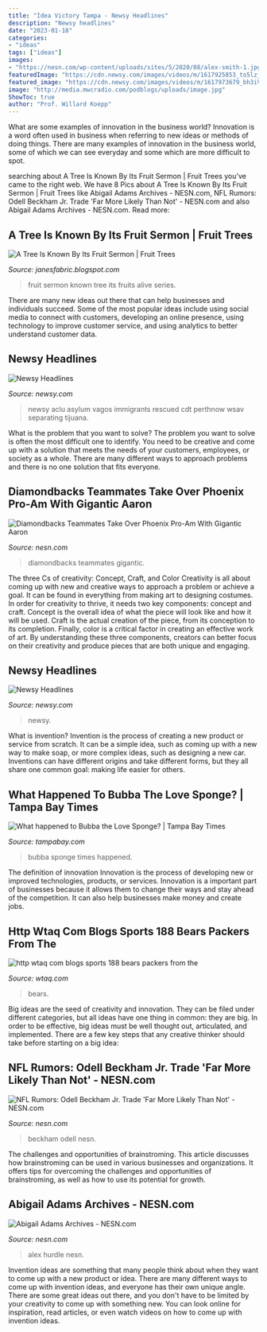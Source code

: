 ```yaml
---
title: "Idea Victory Tampa - Newsy Headlines"
description: "Newsy headlines"
date: "2023-01-18"
categories:
- "ideas"
tags: ["ideas"]
images:
- "https://nesn.com/wp-content/uploads/sites/5/2020/08/alex-smith-1.jpg?resize=240"
featuredImage: "https://cdn.newsy.com/images/videos/m/1617925853_to5lzj.jpg"
featured_image: "https://cdn.newsy.com/images/videos/m/1617973679_bh3iVu.jpg"
image: "http://media.mwcradio.com/podblogs/uploads/image.jpg"
ShowToc: true
author: "Prof. Willard Koepp"
---
```



What are some examples of innovation in the business world?
Innovation is a word often used in business when referring to new ideas or methods of doing things. There are many examples of innovation in the business world, some of which we can see everyday and some which are more difficult to spot.

	

		
searching about A Tree Is Known By Its Fruit Sermon | Fruit Trees you've came to the right web. We have 8 Pics about A Tree Is Known By Its Fruit Sermon | Fruit Trees like Abigail Adams Archives - NESN.com, NFL Rumors: Odell Beckham Jr. Trade &#039;Far More Likely Than Not&#039; - NESN.com and also Abigail Adams Archives - NESN.com. Read more:
		
    
## A Tree Is Known By Its Fruit Sermon | Fruit Trees

<img loading=lazy src="https://static1.koorong.com/images/p/07/ing/d/1590523822@2x.jpg" onerror="this.onerror=null;this.src='https://tse3.mm.bing.net/th?id=OIP.EIFyPAXvBe0bIGRz-iFw4gHaF0&amp;pid=15.1';" alt="A Tree Is Known By Its Fruit Sermon | Fruit Trees">

_Source: janesfabric.blogspot.com_

>fruit sermon known tree its fruits alive series. 

	

There are many new ideas out there that can help businesses and individuals succeed. Some of the most popular ideas include using social media to connect with customers, developing an online presence, using technology to improve customer service, and using analytics to better understand customer data.

    
## Newsy Headlines

<img loading=lazy src="https://cdn.newsy.com/images/videos/m/1617925853_to5lzj.jpg" onerror="this.onerror=null;this.src='https://tse4.mm.bing.net/th?id=OIP.h4BObESsmCplkptwOriPMwHaEK&amp;pid=15.1';" alt="Newsy Headlines">

_Source: newsy.com_

>newsy aclu asylum vagos immigrants rescued cdt perthnow wsav separating tijuana. 

	

What is the problem that you want to solve?
The problem you want to solve is often the most difficult one to identify. You need to be creative and come up with a solution that meets the needs of your customers, employees, or society as a whole. There are many different ways to approach problems and there is no one solution that fits everyone.

    
## Diamondbacks Teammates Take Over Phoenix Pro-Am With Gigantic Aaron

<img loading=lazy src="https://nesn.com/wp-content/uploads/sites/5/2014/01/bfkzycecyaarjl5.jpg?resize=150" onerror="this.onerror=null;this.src='https://tse4.mm.bing.net/th?id=OIP.6r9OJsnweRU3s7lLnsd61AHaHa&amp;pid=15.1';" alt="Diamondbacks Teammates Take Over Phoenix Pro-Am With Gigantic Aaron">

_Source: nesn.com_

>diamondbacks teammates gigantic. 

	

The three Cs of creativity: Concept, Craft, and Color
Creativity is all about coming up with new and creative ways to approach a problem or achieve a goal. It can be found in everything from making art to designing costumes. In order for creativity to thrive, it needs two key components: concept and craft. Concept is the overall idea of what the piece will look like and how it will be used. Craft is the actual creation of the piece, from its conception to its completion. Finally, color is a critical factor in creating an effective work of art. By understanding these three components, creators can better focus on their creativity and produce pieces that are both unique and engaging.

    
## Newsy Headlines

<img loading=lazy src="https://cdn.newsy.com/images/videos/m/1617973679_bh3iVu.jpg" onerror="this.onerror=null;this.src='https://tse3.mm.bing.net/th?id=OIP.jFxjszQQwDSvENUg3VLM2AHaEK&amp;pid=15.1';" alt="Newsy Headlines">

_Source: newsy.com_

>newsy. 

	

What is invention?
Invention is the process of creating a new product or service from scratch. It can be a simple idea, such as coming up with a new way to make soap, or more complex ideas, such as designing a new car. Inventions can have different origins and take different forms, but they all share one common goal: making life easier for others.

    
## What Happened To Bubba The Love Sponge? | Tampa Bay Times

<img loading=lazy src="https://www.tampabay.com/resizer/b-ZH7ecYmnxCRYjvUNJcyJ-ce_g=/1370x771/smart/filters:quality(60)/arc-anglerfish-arc2-prod-tbt.s3.amazonaws.com/public/7LFYVO76DBHX7PYLXTVAR7LNC4.jpeg" onerror="this.onerror=null;this.src='https://tse1.mm.bing.net/th?id=OIP.8eV2YgvP_n79WTyApkR3ZgHaEK&amp;pid=15.1';" alt="What happened to Bubba the Love Sponge? | Tampa Bay Times">

_Source: tampabay.com_

>bubba sponge times happened. 

	

The definition of innovation
Innovation is the process of developing new or improved technologies, products, or services. Innovation is a important part of businesses because it allows them to change their ways and stay ahead of the competition. It can also help businesses make money and create jobs.

    
## Http Wtaq Com Blogs Sports 188 Bears Packers From The

<img loading=lazy src="http://media.mwcradio.com/podblogs/uploads/image.jpg" onerror="this.onerror=null;this.src='https://tse2.mm.bing.net/th?id=OIP.9lVnMVBd_NyRrcNPVyiznQHaJ3&amp;pid=15.1';" alt="http wtaq com blogs sports 188 bears packers from the">

_Source: wtaq.com_

>bears. 

	

Big ideas are the seed of creativity and innovation. They can be filed under different categories, but all ideas have one thing in common: they are big. In order to be effective, big ideas must be well thought out, articulated, and implemented. There are a few key steps that any creative thinker should take before starting on a big idea: 

    
## NFL Rumors: Odell Beckham Jr. Trade &#039;Far More Likely Than Not&#039; - NESN.com

<img loading=lazy src="https://nesn.com/wp-content/uploads/sites/5/2018/04/odell-beckham-jr1.jpg" onerror="this.onerror=null;this.src='https://tse1.mm.bing.net/th?id=OIP.M4nAoS6SB9eMR9T5wks47QHaEK&amp;pid=15.1';" alt="NFL Rumors: Odell Beckham Jr. Trade &#039;Far More Likely Than Not&#039; - NESN.com">

_Source: nesn.com_

>beckham odell nesn. 

	

The challenges and opportunities of brainstroming.
This article discusses how brainstroming can be used in various businesses and organizations. It offers tips for overcoming the challenges and opportunities of brainstroming, as well as how to use its potential for growth.

    
## Abigail Adams Archives - NESN.com

<img loading=lazy src="https://nesn.com/wp-content/uploads/sites/5/2020/08/alex-smith-1.jpg?resize=240" onerror="this.onerror=null;this.src='https://tse1.mm.bing.net/th?id=OIP.N2Wgk3I6ATrVr8uAptAukwHaEK&amp;pid=15.1';" alt="Abigail Adams Archives - NESN.com">

_Source: nesn.com_

>alex hurdle nesn. 

	

Invention ideas are something that many people think about when they want to come up with a new product or idea. There are many different ways to come up with invention ideas, and everyone has their own unique angle. There are some great ideas out there, and you don't have to be limited by your creativity to come up with something new. You can look online for inspiration, read articles, or even watch videos on how to come up with invention ideas.

